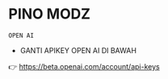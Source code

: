 # PINO MODZ

```OPEN AI```

* GANTI APIKEY OPEN AI DI BAWAH

👉 https://beta.openai.com/account/api-keys
